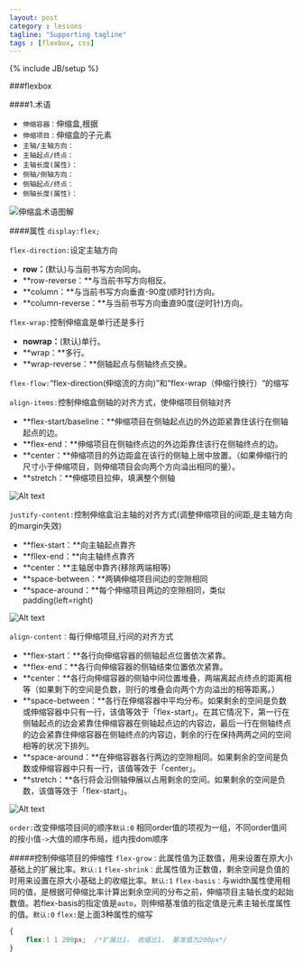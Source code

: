 ```yaml
---
layout: post
category : lessons
tagline: "Supporting tagline"
tags : [flexbox, css]
---
```

{% include JB/setup %}

###flexbox

####1.术语

+ `伸缩容器：`伸缩盒,根据
+ `伸缩项目：`伸缩盒的子元素
+ `主轴/主轴方向：`
+ `主轴起点/终点：`
+ `主轴长度(属性)：`
+ `侧轴/侧轴方向：`
+ `侧轴起点/终点：`
+ `侧轴长度(属性)：`

![伸缩盒术语图解](http://www.w3.org/html/ig/zh/wiki/images/b/bf/Flex-direction-terms-new.zh-hans.png)

####属性
`display:flex;`

`flex-direction:`设定主轴方向
- **row：**(默认)与当前书写方向同向。
- **row-reverse：**与当前书写方向相反。
- **column：**与当前书写方向垂直-90度(顺时针)方向。
- **column-reverse：**与当前书写方向垂直90度(逆时针)方向。

`flex-wrap:`控制伸缩盒是单行还是多行
- **nowrap：**(默认)单行。
- **wrap：**多行。
- **wrap-reverse：**侧轴起点与侧轴终点交换。

`flex-flow:`“flex-direction(伸缩流的方向)”和“flex-wrap（伸缩行换行）“的缩写

`align-items:`控制伸缩盒侧轴的对齐方式，使伸缩项目侧轴对齐
- **flex-start/baseline：**伸缩项目在侧轴起点边的外边距紧靠住该行在侧轴起点的边。
- **flex-end：**伸缩项目在侧轴终点边的外边距靠住该行在侧轴终点的边。
- **center：**伸缩项目的外边距盒在该行的侧轴上居中放置。（如果伸缩行的尺寸小于伸缩项目，则伸缩项目会向两个方向溢出相同的量）。
- **stretch：**伸缩项目拉伸，填满整个侧轴

![Alt text](http://cdn2.w3cplus.com/cdn/farfuture/RuqgHf0930DqhtArE7E9mUSIaLF9DZjTfSRKh8pLXvc/mtime:1366870101/sites/default/files/styles/print_image/public/blogs/2013/flexbox-basics-4.jpg)

`justify-content:`控制伸缩盒沿主轴的对齐方式(调整伸缩项目的间距,是主轴方向的margin失效)
- **flex-start：**向主轴起点靠齐
- **fllex-end：**向主轴终点靠齐
- **center：**主轴居中靠齐(移除两端相等)
- **space-between：**两辆伸缩项目间边的空隙相同
- **space-around：**每个伸缩项目两边的空隙相同，类似padding(left=right)

![Alt text](http://cdn1.w3cplus.com/cdn/farfuture/rv__WR6ciCMdRU9EIlCobK6qvIbtB-ELnpUyNkbz9dQ/mtime:1366870101/sites/default/files/styles/print_image/public/blogs/2013/flexbox-basics-6.jpg)

`align-content：`每行伸缩项目,行间的对齐方式
- **flex-start：**各行向伸缩容器的侧轴起点位置依次紧靠。
- **flex-end：**各行向伸缩容器的侧轴结束位置依次紧靠。
- **center：**各行向伸缩容器的侧轴中间位置堆叠，两端离起点终点的距离相等（如果剩下的空间是负数，则行的堆叠会向两个方向溢出的相等距离。）
- **space-between：**各行在伸缩容器中平均分布。如果剩余的空间是负数或伸缩容器中只有一行，该值等效于「flex-start」。在其它情况下，第一行在侧轴起点的边会紧靠住伸缩容器在侧轴起点边的内容边，最后一行在侧轴终点的边会紧靠住伸缩容器在侧轴终点的内容边，剩余的行在保持两两之间的空间相等的状况下排列。
- **space-around：**在伸缩容器各行两边的空隙相同。如果剩余的空间是负数或伸缩容器中只有一行，该值等效于「center」。
- **stretch：**各行将会沿侧轴伸展以占用剩余的空间。如果剩余的空间是负数，该值等效于「flex-start」。

![Alt text](http://cdn2.w3cplus.com/cdn/farfuture/xmPKHsGSl9cLcJ5uV8TUfHkM2uTACq6Ua2U4FR-xQYc/mtime:1366870102/sites/default/files/styles/print_image/public/blogs/2013/flexbox-basics-8.jpg)

`order:`改变伸缩项目间的顺序`默认:0`
相同order值的项视为一组，不同order值间的按小值`->`大值的顺序布局，组内按dom顺序

#####控制伸缩项目的伸缩性
`flex-grow：`此属性值为正数值，用来设置在原大小基础上的扩展比率。`默认:1`
`flex-shrink：`此属性值为正数值，剩余空间是负值的时用来设置在原大小基础上的收缩比率。`默认:1`
`flex-basis：`与width属性使用相同的值，是根据可伸缩比率计算出剩余空间的分布之前，伸缩项目主轴长度的起始数值。若flex-basis的指定值是`auto`，则伸缩基准值的指定值是元素主轴长度属性的值。`默认:0`
`flex:`是上面3种属性的缩写
```css
{
    flex:1 1 200px;  /*扩展比1， 收缩比1， 基准值为200px*/
}
```


